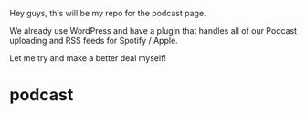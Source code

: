 Hey guys, this will be my repo for the podcast page.

We already use WordPress and have a plugin that handles all of our Podcast uploading and RSS feeds for Spotify / Apple.

Let me try and make a better deal myself!
# podcast
